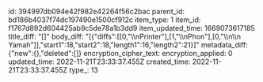 id: 394997db094e42f982e42264f56c2bac
parent_id: bd186b4037f74dc197490e1500cf912c
item_type: 1
item_id: f1767d892d604425ab9c5de78a1b3dd9
item_updated_time: 1669073617185
title_diff: "[]"
body_diff: "[{\"diffs\":[[0,\"\\\nPrinter\"],[1,\"\\\nPhon\"],[0,\"\\\n\\\n Yamah\"]],\"start1\":18,\"start2\":18,\"length1\":16,\"length2\":21}]"
metadata_diff: {"new":{},"deleted":[]}
encryption_cipher_text: 
encryption_applied: 0
updated_time: 2022-11-21T23:33:37.455Z
created_time: 2022-11-21T23:33:37.455Z
type_: 13